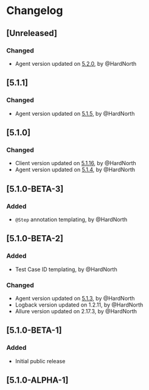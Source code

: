 # Changelog

## [Unreleased]
### Changed
- Agent version updated on [5.2.0](https://github.com/reportportal/agent-java-cucumber2/releases/tag/5.2.0), by @HardNorth

## [5.1.1]
### Changed
- Agent version updated on [5.1.5](https://github.com/reportportal/agent-java-cucumber2/releases/tag/5.1.5), by @HardNorth

## [5.1.0]
### Changed
- Client version updated on [5.1.16](https://github.com/reportportal/client-java/releases/tag/5.1.16), by @HardNorth
- Agent version updated on [5.1.4](https://github.com/reportportal/agent-java-cucumber2/releases/tag/5.1.4), by @HardNorth

## [5.1.0-BETA-3]
### Added
- `@Step` annotation templating, by @HardNorth

## [5.1.0-BETA-2]
### Added
- Test Case ID templating, by @HardNorth
### Changed
- Agent version updated on [5.1.3](https://github.com/reportportal/agent-java-cucumber2/releases/tag/5.1.3), by @HardNorth
- Logback version updated on 1.2.11, by @HardNorth
- Allure version updated on 2.17.3, by @HardNorth

## [5.1.0-BETA-1]
### Added
- Initial public release

## [5.1.0-ALPHA-1]
